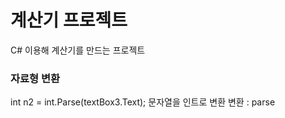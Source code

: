 ﻿# 계산기 프로젝트
 C# 이용해 계산기를 만드는 프로젝트
### 자료형 변환
int n2 = int.Parse(textBox3.Text);
문자열을 인트로 변환
변환 : parse